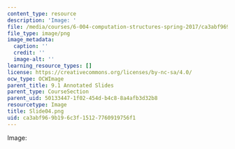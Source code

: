 ```yaml
---
content_type: resource
description: 'Image: '
file: /media/courses/6-004-computation-structures-spring-2017/ca3abf969b196c3f15127760919756f1_Slide04.png
file_type: image/png
image_metadata:
  caption: ''
  credit: ''
  image-alt: ''
learning_resource_types: []
license: https://creativecommons.org/licenses/by-nc-sa/4.0/
ocw_type: OCWImage
parent_title: 9.1 Annotated Slides
parent_type: CourseSection
parent_uid: 50133447-1f02-454d-b4c8-8a4afb3d32b8
resourcetype: Image
title: Slide04.png
uid: ca3abf96-9b19-6c3f-1512-7760919756f1
---
```

Image: 
